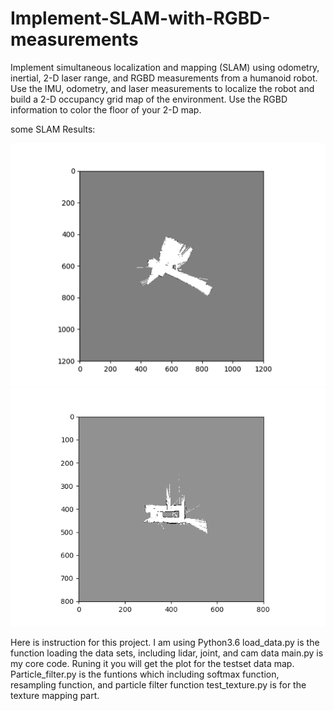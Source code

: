 # Implement-SLAM-with-RGBD-measurements



Implement simultaneous localization and mapping (SLAM) using odometry,  inertial,  2-D laser
range, and RGBD measurements from a humanoid robot. Use the IMU, odometry, and laser measurements
to localize the robot and build a 2-D occupancy grid map of the environment.  Use the RGBD information
to color the floor of your 2-D map.

some SLAM Results:

![image1](./1.png)
![image4](./0.png)


Here is instruction for this project. I am using Python3.6
load_data.py is the function loading the data sets, including lidar, joint, and cam data
main.py is my core code. Runing it you will get the plot for the testset data  map.
Particle_filter.py is the funtions which including softmax function, resampling function, and particle filter function
test_texture.py is for the texture mapping part.



